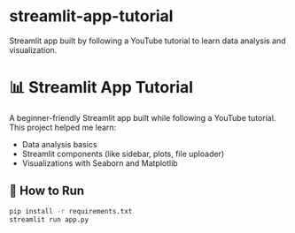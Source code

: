 # streamlit-app-tutorial
Streamlit app built by following a YouTube tutorial to learn data analysis and visualization.

# 📊 Streamlit App Tutorial

A beginner-friendly Streamlit app built while following a YouTube tutorial.  
This project helped me learn:
- Data analysis basics
- Streamlit components (like sidebar, plots, file uploader)
- Visualizations with Seaborn and Matplotlib

## 🚀 How to Run

```bash
pip install -r requirements.txt
streamlit run app.py


